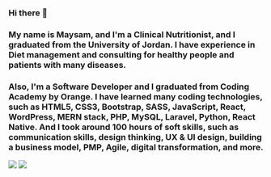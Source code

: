 ### Hi there 👋
### My name is Maysam, and I'm a Clinical Nutritionist, and I graduated from the University of Jordan. I have experience in Diet management and consulting for healthy people and patients with many diseases.
### Also, I'm a Software Developer and I graduated from Coding Academy by Orange. I have learned many coding technologies, such as HTML5, CSS3, Bootstrap, SASS, JavaScript, React, WordPress, MERN stack, PHP, MySQL, Laravel, Python, React Native. And I took around 100 hours of soft skills, such as communication skills, design thinking, UX & UI design, building a business model, PMP, Agile, digital transformation, and more.
<!--
**MaysamTurk/MaysamTurk** is a ✨ _special_ ✨ repository because its `README.md` (this file) appears on your GitHub profile.

Here are some ideas to get you started:

- 🔭 I’m currently working on ...
- 🌱 I’m currently learning ...
- 👯 I’m looking to collaborate on ...
- 🤔 I’m looking for help with ...
- 💬 Ask me about ...
- 📫 How to reach me: ...
- 😄 Pronouns: ...
- ⚡ Fun fact: ...
-->
<div style="display: inline-block">
<img src="https://media.giphy.com/media/RbDKaczqWovIugyJmW/giphy.gif">
<img src="https://media.giphy.com/media/yDm4Ry6XU77Py/giphy.gif">

</div>
<!-- <img src="https://media.giphy.com/media/RbDKaczqWovIugyJmW/giphy.gif">
 -->
